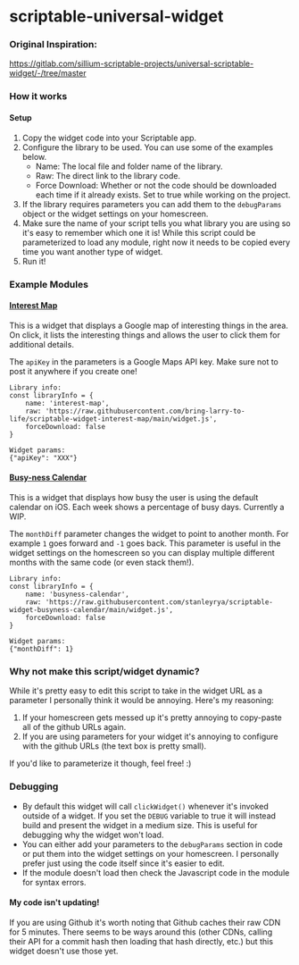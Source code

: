 # scriptable-universal-widget

### Original Inspiration:
https://gitlab.com/sillium-scriptable-projects/universal-scriptable-widget/-/tree/master

### How it works

#### Setup

1. Copy the widget code into your Scriptable app.
2. Configure the library to be used. You can use some of the examples below.
    * Name: The local file and folder name of the library.
    * Raw: The direct link to the library code.
    * Force Download: Whether or not the code should be downloaded each time if it already exists. Set to true while working on the project.
3. If the library requires parameters you can add them to the `debugParams` object or the widget settings on your homescreen.
4. Make sure the name of your script tells you what library you are using so it's easy to remember which one it is! While this script could be parameterized to load any module, right now it needs to be copied every time you want another type of widget.
5. Run it!

### Example Modules


#### [Interest Map](https://github.com/bring-larry-to-life/scriptable-widget-interest-map)

This is a widget that displays a Google map of interesting things in the area. On click, it lists the interesting things and allows the user to click them for additional details.

The `apiKey` in the parameters is a Google Maps API key. Make sure not to post it anywhere if you create one!

```
Library info:
const libraryInfo = {
    name: 'interest-map',
    raw: 'https://raw.githubusercontent.com/bring-larry-to-life/scriptable-widget-interest-map/main/widget.js',
    forceDownload: false
}

Widget params:
{"apiKey": "XXX"}
```

#### [Busy-ness Calendar](https://github.com/stanleyrya/scriptable-widget-busyness-calendar)

This is a widget that displays how busy the user is using the default calendar on iOS. Each week shows a percentage of busy days. Currently a WIP.

The `monthDiff` parameter changes the widget to point to another month. For example `1` goes forward and `-1` goes back. This parameter is useful in the widget settings on the homescreen so you can display multiple different months with the same code (or even stack them!).

```
Library info:
const libraryInfo = {
    name: 'busyness-calendar',
    raw: 'https://raw.githubusercontent.com/stanleyrya/scriptable-widget-busyness-calendar/main/widget.js',
    forceDownload: false
}

Widget params:
{"monthDiff": 1}
```

### Why not make this script/widget dynamic?

While it's pretty easy to edit this script to take in the widget URL as a parameter I personally think it would be annoying. Here's my reasoning:
1. If your homescreen gets messed up it's pretty annoying to copy-paste all of the github URLs again.
2. If you are using parameters for your widget it's annoying to configure with the github URLs (the text box is pretty small).

If you'd like to parameterize it though, feel free! :)

### Debugging

* By default this widget will call `clickWidget()` whenever it's invoked outside of a widget. If you set the `DEBUG` variable to true it will instead build and present the widget in a medium size. This is useful for debugging why the widget won't load.
* You can either add your parameters to the `debugParams` section in code or put them into the widget settings on your homescreen. I personally prefer just using the code itself since it's easier to edit.
* If the module doesn't load then check the Javascript code in the module for syntax errors.

#### My code isn't updating!

If you are using Github it's worth noting that Github caches their raw CDN for 5 minutes. There seems to be ways around this (other CDNs, calling their API for a commit hash then loading that hash directly, etc.) but this widget doesn't use those yet.
